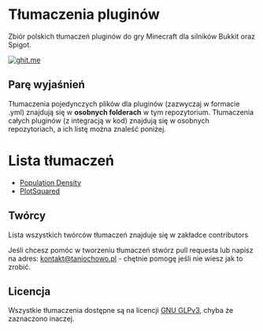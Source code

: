 # Tłumaczenia pluginów
Zbiór polskich tłumaczeń pluginów do gry Minecraft dla silników Bukkit oraz Spigot.

[![ghit.me](https://ghit.me/badge.svg?repo=taniotanio7/Tlumaczenia-pluginow)](https://ghit.me/repo/taniotanio7/Tlumaczenia-pluginow)

## Parę wyjaśnień
Tłumaczenia pojedynczych plików dla pluginów (zazwyczaj w formacie .yml) znajdują się w **osobnych folderach** w tym repozytorium.
Tłumaczenia całych pluginów (z integracją w kod) znajdują się w osobnych repozytoriach, a ich listę można znaleść poniżej.

# Lista tłumaczeń

* [Population Density](https://github.com/taniotanio7/PopulationDensity-pl)
* [PlotSquared](https://github.com/taniotanio7/Tlumaczenia-pluginow/tree/master/tłumaczenia/PlotSquared)

## Twórcy
Lista wszystkich twórców tłumaczeń znajduje się w zakładce contributors

Jeśli chcesz pomóc w tworzeniu tłumaczeń stwórz pull requesta
lub napisz na adres: kontakt@taniochowo.pl - chętnie pomogę jeśli nie wiesz jak to zrobić.

## Licencja
Wszystkie tłumaczenia dostępne są na licencji [GNU GLPv3](https://github.com/taniotanio7/Tlumaczenia-pluginow/blob/master/LICENSE), chyba że zaznaczono inaczej.

